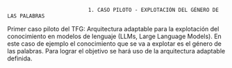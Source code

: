 
                              1. CASO PILOTO - EXPLOTACIÓN DEL GÉNERO DE LAS PALABRAS

Primer caso piloto del TFG: Arquitectura adaptable para la explotación del conocimiento en modelos de lenguaje (LLMs, Large Language Models).
En este caso de ejemplo el conocimiento que se va a explotar es el género de las palabras. Para lograr el objetivo se hará uso de la arquitectura adaptable definida.
